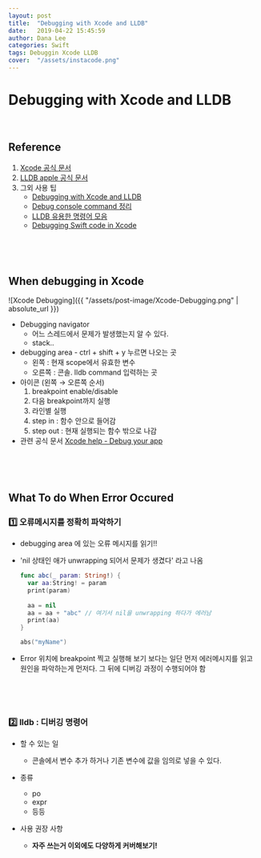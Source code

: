 ```yaml
---
layout: post
title:  "Debugging with Xcode and LLDB"
date:   2019-04-22 15:45:59
author: Dana Lee
categories: Swift
tags: Debuggin Xcode LLDB
cover:  "/assets/instacode.png"
---
```

# Debugging with Xcode and LLDB

&nbsp;

## Reference

1. [Xcode 공식 문서](<https://help.apple.com/xcode/mac/10.2/index.html?localePath=en.lproj#/devda5478599>)
2. [LLDB apple 공식 문서](<https://developer.apple.com/library/archive/documentation/General/Conceptual/lldb-guide/chapters/Introduction.html>)
3. 그외 사용 팁
   - [Debugging with Xcode and LLDB](<http://minsone.github.io/ios/mac/xcode-lldb-debugging-with-xcode-and-lldb>)
   - [Debug console command 정리](<https://ohgyun.com/635>)
   - [LLDB 유용한 명령어 모음](<http://bartysways.net/?p=682>)
   - [Debugging Swift code in Xcode](<https://medium.com/flawless-app-stories/debugging-swift-code-with-lldb-b30c5cf2fd49>)

&nbsp;

&nbsp;

## When debugging in Xcode
![Xcode Debugging]({{ "/assets/post-image/Xcode-Debugging.png" | absolute_url }})

- Debugging navigator 
  - 어느 스레드에서 문제가 발생했는지 알 수 있다.
  - stack..
- debugging area - ctrl + shift + y 누르면 나오는 곳
  - 왼쪽 : 현재 scope에서 유효한 변수
  - 오른쪽 : 콘솔. lldb command 입력하는 곳
- 아이콘 (왼쪽 → 오른쪽 순서)
  1. breakpoint enable/disable
  2. 다음 breakpoint까지 실행
  3. 라인별 실행
  4. step in : 함수 안으로 들어감
  5. step out : 현재 실행되는 함수 밖으로 나감
- 관련 공식 문서
  [Xcode help - Debug your app](<https://help.apple.com/xcode/mac/10.2/index.html?localePath=en.lproj#/devda5478599>)

&nbsp;

&nbsp;

##  What To do When Error Occured

### :one: 오류메시지를 정확히 파악하기

- debugging area 에 있는 오류 메시지를 읽기!!

- 'nil 상태인 애가 unwrapping 되어서 문제가 생겼다' 라고 나옴

  ```swift
  func abc(_ param: String!) {
    var aa:String! = param
    print(param)
    
    aa = nil
    aa = aa + "abc" // 여기서 nil을 unwrapping 하다가 에러남
    print(aa)
  }
  
  abs("myName")
  ```

- Error 위치에 breakpoint 찍고 실행해 보기 보다는 일단 먼저 에러메시지를 읽고 원인을 파악하는게 먼저다.
  그 뒤에 디버깅 과정이 수행되어야 함

&nbsp;

&nbsp;

### :two: lldb : 디버깅 명령어

- 할 수 있는 일
  - 콘솔에서 변수 추가 하거나 기존 변수에 값을 임의로 넣을 수 있다.
- 종류
  - po
  - expr
  - 등등

- 사용 권장 사항
  - **자주 쓰는거 이외에도 다양하게 커버해보기!**

